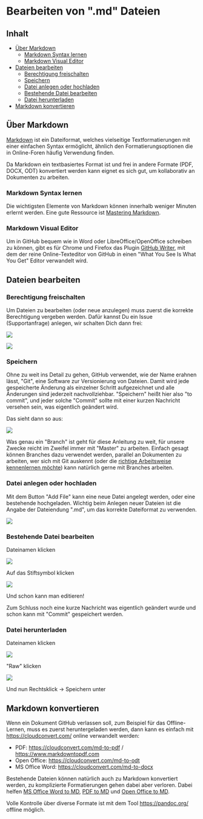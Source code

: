 # Bearbeiten von ".md" Dateien

## Inhalt

*   [Über Markdown](#%C3%BCber-markdown)
    *   [Markdown Syntax lernen](#markdown-syntax-lernen)
    *   [Markdown Visual Editor](#markdown-visual-editor)
*   [Dateien bearbeiten](#dateien-bearbeiten)
    *   [Berechtigung freischalten](#berechtigung-freischalten)
    *   [Speichern](#speichern)
    *   [Datei anlegen oder hochladen](#datei-anlegen-oder-hochladen)
    *   [Bestehende Datei bearbeiten](#bestehende-datei-bearbeiten)
    *   [Datei herunterladen](#datei-herunterladen)
*   [Markdown konvertieren](#markdown-konvertieren)

## Über Markdown

[Markdown](https://de.wikipedia.org/wiki/Markdown) ist ein Dateiformat, welches vielseitige Textformatierungen mit einer einfachen Syntax ermöglicht, ähnlich den Formatierungsoptionen die in Online-Foren häufig Verwendung finden.

Da Markdown ein textbasiertes Format ist und frei in andere Formate (PDF, DOCX, ODT) konvertiert werden kann eignet es sich gut, um kollaborativ an Dokumenten zu arbeiten.

### Markdown Syntax lernen

Die wichtigsten Elemente von Markdown können innerhalb weniger Minuten erlernt werden. Eine gute Ressource ist [Mastering Markdown](https://guides.github.com/features/mastering-markdown/).

### Markdown Visual Editor

Um in GitHub bequem wie in Word oder LibreOffice/OpenOffice schreiben zu können, gibt es für Chrome und Firefox das Plugin [GitHub Writer](https://ckeditor.com/github-writer/), mit dem der reine Online-Texteditor von GitHub in einen "What You See Is What You Get" Editor verwandelt wird.

## Dateien bearbeiten

### Berechtigung freischalten

Um Dateien zu bearbeiten (oder neue anzulegen) muss zuerst die korrekte Berechtigung vergeben werden. Dafür kannst Du ein Issue (Supportanfrage) anlegen, wir schalten Dich dann frei:

![](https://user-images.githubusercontent.com/1525711/88807750-6bbaa780-d1b2-11ea-9b97-a61f2e8da7c8.png)

![](https://user-images.githubusercontent.com/1525711/88807920-8856df80-d1b2-11ea-9728-93ac8c5f698e.png)

### Speichern

Ohne zu weit ins Detail zu gehen, GitHub verwendet, wie der Name erahnen lässt, "Git", eine Software zur Versionierung von Dateien. Damit wird jede gespeicherte Änderung als einzelner Schritt aufgezeichnet und alle Änderungen sind jederzeit nachvollziehbar. "Speichern" heißt hier also "to commit", und jeder solche "Commit" sollte mit einer kurzen Nachricht versehen sein, was eigentlich geändert wird.

Das sieht dann so aus:

![](https://user-images.githubusercontent.com/1525711/88808873-b38dfe80-d1b3-11ea-8d6b-128dd7c7ccbb.png)

Was genau ein "Branch" ist geht für diese Anleitung zu weit, für unsere Zwecke reicht im Zweifel immer mit "Master" zu arbeiten. Einfach gesagt können Branches dazu verwendet werden, parallel an Dokumenten zu arbeiten, wer sich mit Git auskennt (oder die [richtige Arbeitsweise kennenlernen möchte](https://guides.github.com/activities/hello-world/)) kann natürlich gerne mit Branches arbeiten.

### Datei anlegen oder hochladen

Mit dem Button "Add File" kann eine neue Datei angelegt werden, oder eine bestehende hochgeladen. Wichtig beim Anlegen neuer Dateien ist die Angabe der Dateiendung ".md", um das korrekte Dateiformat zu verwenden.

![](https://user-images.githubusercontent.com/1525711/88808740-8b060480-d1b3-11ea-8d20-1ced29c1578a.png)

### Bestehende Datei bearbeiten

Dateinamen klicken

![](https://user-images.githubusercontent.com/1525711/88809292-3c0c9f00-d1b4-11ea-979f-82228a94f8a5.png)

Auf das Stiftsymbol klicken

![](https://user-images.githubusercontent.com/1525711/88809393-5e9eb800-d1b4-11ea-95ab-614548b532d8.png)

Und schon kann man editieren!

Zum Schluss noch eine kurze Nachricht was eigentlich geändert wurde und schon kann mit "Commit" gespeichert werden.

### Datei herunterladen

Dateinamen klicken

![](https://user-images.githubusercontent.com/1525711/88809292-3c0c9f00-d1b4-11ea-979f-82228a94f8a5.png)

"Raw" klicken

![](https://user-images.githubusercontent.com/1525711/88809707-b6d5ba00-d1b4-11ea-8ecf-72e3bd0a85a9.png)

Und nun Rechtsklick → Speichern unter

## Markdown konvertieren

Wenn ein Dokument GitHub verlassen soll, zum Beispiel für das Offline-Lernen, muss es zuerst heruntergeladen werden, dann kann es einfach mit https://cloudconvert.com/ online verwandelt werden:

*   PDF: https://cloudconvert.com/md-to-pdf / https://www.markdowntopdf.com
*   Open Office: https://cloudconvert.com/md-to-odt
*   MS Office Word: https://cloudconvert.com/md-to-docx

Bestehende Dateien können natürlich auch zu Markdown konvertiert werden, zu komplizierte Formatierungen gehen dabei aber verloren. Dabei helfen [MS Office Word to MD](https://word2md.com/), [PDF to MD](https://pdf2md.morethan.io/) und [Open Office to MD](https://www.privatedaddy.com/convert_odt_to_md).

Volle Kontrolle über diverse Formate ist mit dem Tool https://pandoc.org/ offline möglich.
